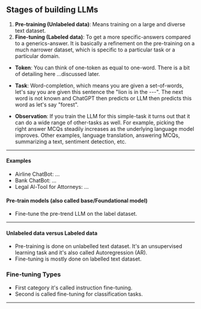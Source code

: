 ## Stages of building LLMs
1. __Pre-training (Unlabeled data)__: Means training on a large and diverse text dataset. 
2. __Fine-tuning (Labeled data)__: To get a more specific-answers compared to a generics-answer. It is basically a refinement on the pre-training on a much narrower dataset, which is specific to a particular task or a particular domain.

* __Token__: You can think of one-token as equal to one-word. There is a bit of detailing here ...discussed later.

* __Task__: Word-completion, which means you are given a set-of-words, let's say you are given this sentence the "lion is in the ---". The next word is not known and ChatGPT then predicts or LLM then predicts this word as let's say "forest".

* __Observation__: If you train the LLM for this simple-task it turns out that it can do a wide range of other-tasks as well. For example, picking the right answer MCQs steadily increases as the underlying language model improves. Other examples, language translation, answering MCQs, summarizing a text, sentiment detection, etc. 

***

#### Examples
* Airline ChatBot: ...
* Bank ChatBot: ...
* Legal Al-Tool for Attorneys: ...

#### Pre-train models (also called base/Foundational model)
* Fine-tune the pre-trend LLM on the label dataset.

***

#### Unlabeled data versus Labeled data
* Pre-training is done on unlabelled text dataset. It's an unsupervised learning task and it's also called Autoregression (AR).
* Fine-tuning is mostly done on labelled text dataset. 

### Fine-tuning Types
* First category it's called instruction fine-tuning.
* Second is called fine-tuning for classification tasks.

***
